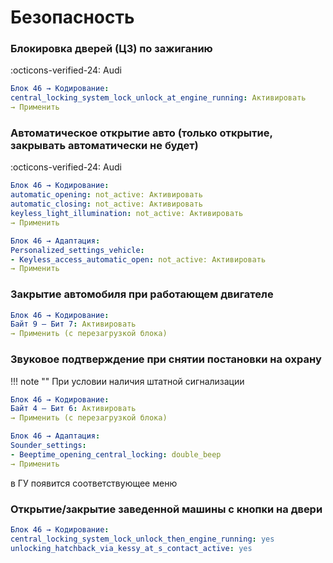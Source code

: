 
# Безопасность

### Блокировка дверей (ЦЗ) по зажиганию
:octicons-verified-24: Audi
``` yaml
Блок 46 → Кодирование:
central_locking_system_lock_unlock_at_engine_running: Активировать
→ Применить
```

### Автоматическое открытие авто (только открытие, закрывать автоматически не будет)
:octicons-verified-24: Audi
``` yaml
Блок 46 → Кодирование:
automatic_opening: not_active: Активировать
automatic_closing: not_active: Активировать
keyless_light_illumination: not_active: Активировать
→ Применить
```

``` yaml
Блок 46 → Адаптация:
Personalized_settings_vehicle:
- Keyless_access_automatic_open: not_active: Активировать
→ Применить
```

### Закрытие автомобиля при работающем двигателе

``` yaml
Блок 46 → Кодирование:
Байт 9 – Бит 7: Активировать 
→ Применить (с перезагрузкой блока)
```

### Звуковое подтверждение при снятии постановки на охрану

!!! note ""
    При условии наличия штатной сигнализации
    
``` yaml
Блок 46 → Кодирование:
Байт 4 – Бит 6: Активировать 
→ Применить (с перезагрузкой блока)
```
``` yaml
Блок 46 → Адаптация:
Sounder_settings:
- Beeptime_opening_central_locking: double_beep
→ Применить
```

в ГУ появится соответствующее меню

### Открытие/закрытие заведенной машины с кнопки на двери

``` yaml
Блок 46 → Кодирование:
central_locking_system_lock_unlock_then_engine_running: yes
unlocking_hatchback_via_kessy_at_s_contact_active: yes
```


